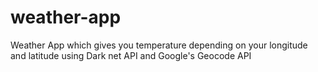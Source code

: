 # weather-app

Weather App which gives you temperature depending on your longitude and latitude using Dark net API and Google's Geocode API
